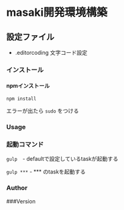 # masaki開発環境構築

## 設定ファイル

* .editorcoding 文字コード設定


### インストール

#### npmインストール
` npm install `

エラーが出たら `sudo` をつける

### Usage


### 起動コマンド
` gulp `　- defaultで設定しているtaskが起動する

` gulp *** ` - *** のtaskを起動する

### Author


###Version
